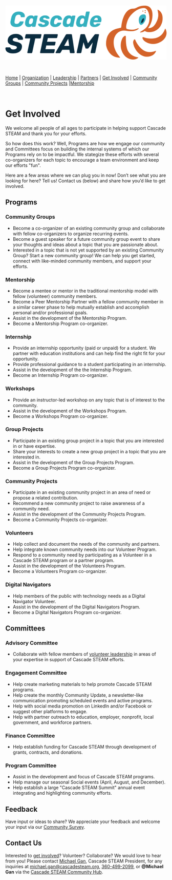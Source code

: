 <style>
  .header {
	display: none;
  }
  .footer {
	display: none;
  }
</style>

[![Cascade STEAM Logo](/assets/images/Cascade_STEAM_horizontal_logo_primary_1.png)](https://cascadesteam.org)

<br>

[Home](/) | [Organization](/organization) | [Leadership](/leadership) | [Partners](/partners) | [Get Involved](/get-involved) | [Community Groups](/community-groups) | [Community Projects](/community-projects) |[Mentorship](/mentorship)

<br>

# Get Involved

We welcome all people of all ages to participate in helping support Cascade STEAM and thank you for your efforts.

So how does this work? Well, Programs are how we engage our community and Committees focus on building the internal systems of which our Programs rely on to be impactful. We stategize these efforts with several co-organizers for each topic to encourage a team environment and keep our efforts "fun".

Here are a few areas where we can plug you in now! Don’t see what you are looking for here? Tell us! Contact us (below) and share how you’d like to get involved.

## Programs

### Community Groups
- Become a co-organizer of an existing community group and collaborate with fellow co-organizers to organize recurring events.
- Become a guest speaker for a future community group event to share your thoughts and ideas about a topic that you are passionate about.
- Interested in a topic that is not yet supported by an existing Community Group? Start a new community group! We can help you get started, connect with like-minded community members, and support your efforts.

### Mentorship
- Become a mentee or mentor in the traditional mentorship model with fellow (volunteer) community members.
- Become a Peer Mentorship Partner with a fellow community member in a similar career phase to help mutually establish and accomplish personal and/or professional goals.
- Assist in the development of the Mentorship Program.
- Become a Mentorship Program co-organizer.

### Internship
- Provide an internship opportunity (paid or unpaid) for a student. We partner with education institutions and can help find the right fit for your opportunity.
- Provide professional guidance to a student participating in an internship.
- Assist in the development of the the Internship Program.
- Become an Internship Program co-organizer.

### Workshops
- Provide an instructor-led workshop on any topic that is of interest to the community.
- Assist in the development of the Workshops Program.
- Become a Workshops Program co-organizer.

### Group Projects
- Participate in an existing group project in a topic that you are interested in or have expertise.
- Share your interests to create a new group project in a topic that you are interested in.
- Assist in the development of the Group Projects Program.
- Become a Group Projects Program co-organizer.

### Community Projects
- Participate in an existing community project in an area of need or propose a related contribution.
- Recommend a new community project to raise awareness of a community need.
- Assist in the development of the Community Projects Program.
- Become a Community Projects co-organizer.

### Volunteers
- Help collect and document the needs of the community and partners.
- Help integrate known community needs into our Volunteer Program.
- Respond to a community need by participating as a Volunteer in a Cascade STEAM program or a partner program.
- Assist in the development of the Volunteers Program.
- Become a Volunteers Program co-organizer.

### Digital Navigators
- Help members of the public with technology needs as a Digital Navigator Volunteer.
- Assist in the development of the Digital Navigators Program.
- Become a Digital Navigators Program co-organizer.

## Committees

### Advisory Committee
- Collaborate with fellow members of [volunteer leadership](/leadership) in areas of your expertise in support of Cascade STEAM efforts.

### Engagement Committee
- Help create marketing materials to help promote Cascade STEAM programs.
- Help create the monthly Community Update, a newsletter-like communication promoting scheduled events and active programs.
- Help with social media promotion on LinkedIn and/or Facebook or suggest other platforms to engage.
- Help with partner outreach to education, employer, nonprofit, local government, and workforce partners.

### Finance Committee
- Help establish funding for Cascade STEAM through development of grants, contracts, and donations.

### Program Committee
- Assist in the development and focus of Cascade STEAM programs.
- Help manage our seasonal Social events (April, August, and December).
- Help establish a large "Cascade STEAM Summit" annual event integrating and highlighting community efforts.

## Feedback
Have input or ideas to share? We appreciate your feedback and welcome your input via our [Community Survey](http://community-survey.cascadesteam.org).

## Contact Us
Interested to [get involved](/get-involved)? Volunteer? Collaborate? We would love to hear from you! Please contact [Michael Gan](https://www.linkedin.com/in/michaelbgan), Cascade STEAM President, for any inquiries at [michael.gan@cascadesteam.org](mailto:michael.gan@cascadesteam.org), [360-499-2099](tel:3604992099), or **@Michael Gan** via the [Cascade STEAM Community Hub](http://hub.cascadesteam.org).

